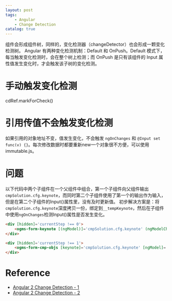 ```yaml
---
layout: post
tags: 
    - Angular
    - Change Detection
catalog: true
---
```


组件会形成组件树，同样的，变化检测器（changeDetector）也会形成一颗变化检测树。
Angular 有两种变化检测机制：Default 和 OnPush。Default 模式下，每当触发变化检测时，会在整个树上检测；而 OnPush 是只有该组件的 Input 属性值发生变化时，才会触发该子树的变化检测。

# 手动触发变化检测
cdRef.markForCheck()

# 引用传值不会触发变化检测
如果引用的对象地址不变，值发生变化，不会触发 `ngOnChanges` 和 `@Input set func(v) {}`。每次修改数据时都要重新new一个对象很不方便，可以使用 immutable.js。

# 问题

以下代码中两个子组件在一个父组件中组合，第一个子组件向父组件输出`cmpSolution.cfg.keynote`，而同时第二个子组件使用了第一个的输出作为输入，但是在第二个子组件的Input()属性里，没有及时更新值。
初步解决方案是：将`cmpSolution.cfg.keynote`深度拷贝一份，绑定到`__tempKeynote`，然后在子组件中使用`ngOnChanges`检测Input()属性是否发生变化。

```html
<div [hidden]='currentStep !== 0'>
    <ogms-form-keynote [(ngModel)]='cmpSolution.cfg.keynote' (ngModelChange)='onKeynoteChange($event)'></ogms-form-keynote>
</div>

<div [hidden]='currentStep !== 1'>
    <ogms-form-cmp-objs [keynote]='cmpSolution.cfg.keynote' [ngModel]='cmpSolution.cfg.cmpObjs' (ngModelChange)='onCmpObjsChange($event)'></ogms-form-cmp-objs>
</div>
```

# Reference

- [Angular 2 Change Detection - 1](https://segmentfault.com/a/1190000008747225)
- [Angular 2 Change Detection - 2](https://segmentfault.com/a/1190000008754052)
